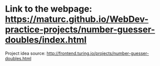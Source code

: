 # Link to the webpage: https://maturc.github.io/WebDev-practice-projects/number-guesser-doubles/index.html
Project idea source: http://frontend.turing.io/projects/number-guesser-doubles.html

